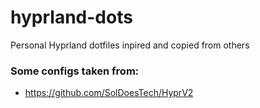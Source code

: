 # hyprland-dots
Personal Hyprland dotfiles inpired and copied from others

### Some configs taken from:

- https://github.com/SolDoesTech/HyprV2

